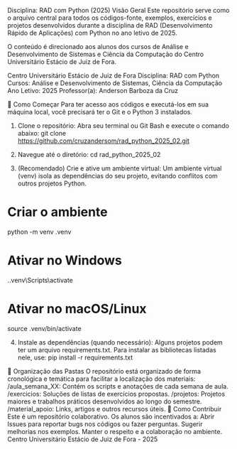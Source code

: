 Disciplina: RAD com Python (2025)
Visão Geral
Este repositório serve como o arquivo central para todos os códigos-fonte, exemplos, exercícios e projetos desenvolvidos durante a disciplina de RAD (Desenvolvimento Rápido de Aplicações) com Python no ano letivo de 2025.

O conteúdo é direcionado aos alunos dos cursos de Análise e Desenvolvimento de Sistemas e Ciência da Computação do Centro Universitário Estácio de Juiz de Fora.

Centro Universitário Estácio de Juiz de Fora
Disciplina: RAD com Python
Cursos: Análise e Desenvolvimento de Sistemas, Ciência da Computação
Ano Letivo: 2025
Professor(a): Anderson Barboza da Cruz

🚀 Como Começar
Para ter acesso aos códigos e executá-los em sua máquina local, você precisará ter o Git e o Python 3 instalados.
1. Clone o repositório:
Abra seu terminal ou Git Bash e execute o comando abaixo:
git clone https://github.com/cruzandersom/rad_python_2025_02.git


2. Navegue até o diretório:
cd rad_python_2025_02


3. (Recomendado) Crie e ative um ambiente virtual:
Um ambiente virtual (venv) isola as dependências do seu projeto, evitando conflitos com outros projetos Python.
# Criar o ambiente
python -m venv .venv

# Ativar no Windows
.\.venv\Scripts\activate

# Ativar no macOS/Linux
source .venv/bin/activate


4. Instale as dependências (quando necessário):
Alguns projetos podem ter um arquivo requirements.txt. Para instalar as bibliotecas listadas nele, use:
pip install -r requirements.txt


📂 Organização das Pastas
O repositório está organizado de forma cronológica e temática para facilitar a localização dos materiais:
/aula_semana_XX: Contém os scripts e anotações de cada semana de aula.
/exercicios: Soluções de listas de exercícios propostas.
/projetos: Projetos maiores e trabalhos práticos desenvolvidos ao longo do semestre.
/material_apoio: Links, artigos e outros recursos úteis.
🤝 Como Contribuir
Este é um repositório colaborativo. Os alunos são incentivados a:
Abrir Issues para reportar bugs nos códigos ou fazer perguntas.
Sugerir melhorias nos exemplos.
Manter o respeito e a colaboração no ambiente.
Centro Universitário Estácio de Juiz de Fora - 2025
